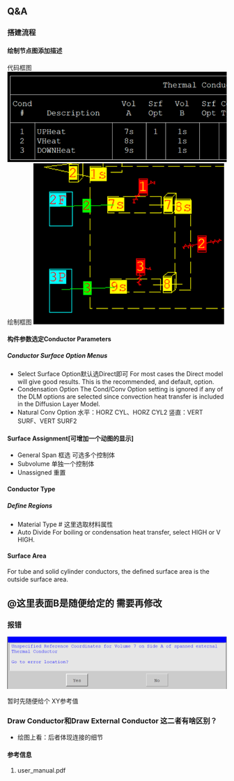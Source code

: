 ## Q&A
### 搭建流程
#### 绘制节点图添加描述
   代码框图
   ![alt text](image-1.png)
   绘制框图
   ![alt text](image.png)
#### 构件参数选定Conductor Parameters
##### Conductor Surface Option Menus
- Select Surface Option默认选Direct即可
For most cases the Direct model will give good results. This is the recommended, and default, option.
- Condensation Option 
The Cond/Conv Option setting is ignored if any of the DLM
options are selected since convection heat transfer is included
in the Diffusion Layer Model.
- Natural Conv Option 
水平：HORZ CYL、HORZ CYL2
竖直：VERT SURF、VERT SURF2
#### Surface Assignment[可增加一个动图的显示]
- General Span 框选 可选多个控制体
- Subvolume 单独一个控制体
- Unassigned 重置
#### Conductor Type
##### Deﬁne Regions
- Material Type # 这里选取材料属性
- Auto Divide
For boiling or condensation heat transfer, select HIGH or V HIGH. 
#### Surface Area 
For tube and solid cylinder conductors, the deﬁned surface area is the outside surface area. 


## @这里表面B是随便给定的 需要再修改

### 报错
![alt text](image-2.png)

暂时先随便给个 XY参考值


### Draw Conductor和Draw External Conductor 这二者有啥区别？
- 绘图上看：后者体现连接的细节


#### 参考信息
1. user_manual.pdf